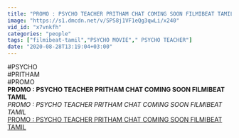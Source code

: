 ```yaml
---
title: "PROMO : PSYCHO TEACHER PRITHAM CHAT COMING SOON FILMIBEAT TAMIL"
image: "https://s1.dmcdn.net/v/SPS8j1VF1eQg3qwLi/x240"
vid_id: "x7vnkfh"
categories: "people"
tags: ["filmibeat-tamil","PSYCHO MOVIE"," PSYCHO TEACHER"]
date: "2020-08-28T13:19:04+03:00"
---
```

#PSYCHO  <br>#PRITHAM  <br>#PROMO<br><b>PROMO : PSYCHO TEACHER PRITHAM CHAT COMING SOON FILMIBEAT TAMIL</b><br> <i>PROMO : PSYCHO TEACHER PRITHAM CHAT COMING SOON FILMIBEAT TAMIL</i><br> <u>PROMO : PSYCHO TEACHER PRITHAM CHAT COMING SOON FILMIBEAT TAMIL</u>
